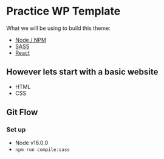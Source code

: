 # Practice WP Template
What we will be using to build this theme:
- [Node / NPM](https://nodejs.org/en/download/)
- [SASS](https://sass-lang.com/)
- [React](https://reactjs.org/)

## However lets start with a basic website
- HTML
- CSS

## Git Flow

### Set up
- Node v16.0.0
- `npm run compile:sass`
